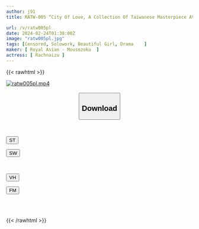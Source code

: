 ```yaml
---
author: j91
title: RATW-005 “City Of Love, A Collection Of Taiwanese Masterpiece AV Dramas” A Sensual World Of Love And Desire Drawn By A Man And A Woman During Real Sex Lenai Zoo

url: /v/ratw005pl
date: 2024-02-24T01:30:00Z
image: "ratw005pl.jpg"
tags: [Censored, Solowork, Beautiful Girl, Drama	]
maker: [ Royal Asian - Mousozoku  ]
actress: [ Rachnaizu ]
---
```



{{< rawhtml >}}

<div class="video" data-videoid="RDGKYaBAOgtdw0g">
    <a href="javascript:;">
        <img src="/v/ratw005pl/ratw005pl.jpg" width="WIDTH" height="HEIGHT" alt="ratw005pl.mp4" loading="lazy">
    </a>
</div>

<script type="text/javascript" src="https://j91.asia/asset/on-demand-st.js"></script>

<br>
  <link rel="stylesheet" href="https://j91.asia/asset/bs5.css">
  
  <center>
  <button class="btn btn-primary" type="button" data-bs-toggle="collapse" data-bs-target=".multi-collapse" aria-expanded="false" aria-controls="multiCollapseExample1 multiCollapseExample2"><h2>Download</h2></button></center>
</p>
<div class="row">
  <div class="col">
    <div class="collapse multi-collapse" id="multiCollapseExample1">
      <div class="card card-body">
	      	      <br>
<div class="buttons">  
<p><a href="https://streamtape.to/v/RDGKYaBAOgtdw0g" target="_blank"><button class="btn-hover color-3"><i class="fa fa-download"></i> ST</button></a></p>
<p><a href="https://cdnwish.com/tjl85a49f0fa" target="_blank"><button class="btn-hover color-2"><i class="fa fa-download"></i> SW</button></a></p></div>
    </div>
  </div>
</div>
  <div class="col">
    <div class="collapse multi-collapse" id="multiCollapseExample2">
      <div class="card card-body">
	      <br>
<div class="buttons">
<p><a href="javascript:;"><button class="btn-hover color-9"><i class="fa fa-download"></i> VH</button></a></p>
<p><a href="javascript:;"><button class="btn-hover color-8"><i class="fa fa-download"></i> FM</button></a></p></div>
<br><br>
      </div>
    </div>
  </div>
</div>

{{< /rawhtml >}}